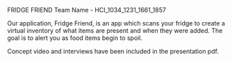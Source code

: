 FRIDGE FRIEND 
Team Name - HCI_1034_1231_1661_1857

Our application, Fridge Friend, is an app which scans your fridge to create a virtual inventory of what items are present and when they were added. The goal is to alert you as food items begin to spoil.

Concept video and interviews have been included in the presentation pdf.  
